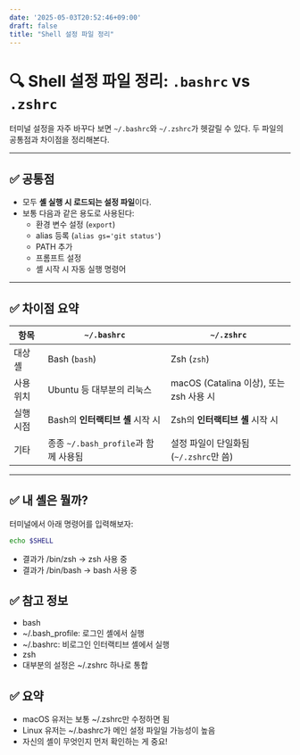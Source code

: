 ```yaml
---
date: '2025-05-03T20:52:46+09:00'
draft: false
title: "Shell 설정 파일 정리"
---
```



# 🔍 Shell 설정 파일 정리: `.bashrc` vs `.zshrc`

터미널 설정을 자주 바꾸다 보면 `~/.bashrc`와 `~/.zshrc`가 헷갈릴 수 있다. 두 파일의 공통점과 차이점을 정리해본다.

---

## ✅ 공통점

- 모두 **셸 실행 시 로드되는 설정 파일**이다.
- 보통 다음과 같은 용도로 사용된다:
  - 환경 변수 설정 (`export`)
  - alias 등록 (`alias gs='git status'`)
  - PATH 추가
  - 프롬프트 설정
  - 셸 시작 시 자동 실행 명령어

---

## ✅ 차이점 요약

| 항목 | `~/.bashrc` | `~/.zshrc` |
|------|-------------|-------------|
| 대상 셸 | Bash (`bash`) | Zsh (`zsh`) |
| 사용 위치 | Ubuntu 등 대부분의 리눅스 | macOS (Catalina 이상), 또는 zsh 사용 시 |
| 실행 시점 | Bash의 **인터랙티브 셸** 시작 시 | Zsh의 **인터랙티브 셸** 시작 시 |
| 기타 | 종종 `~/.bash_profile`과 함께 사용됨 | 설정 파일이 단일화됨 (`~/.zshrc`만 씀) |

---

## ✅ 내 셸은 뭘까?

터미널에서 아래 명령어를 입력해보자:

```bash
echo $SHELL
```
- 결과가 /bin/zsh → zsh 사용 중
- 결과가 /bin/bash → bash 사용 중


## ✅ 참고 정보
- bash
- ~/.bash_profile: 로그인 셸에서 실행
- ~/.bashrc: 비로그인 인터랙티브 셸에서 실행
- zsh
- 대부분의 설정은 ~/.zshrc 하나로 통합


## ✅ 요약
- macOS 유저는 보통 ~/.zshrc만 수정하면 됨
- Linux 유저는 ~/.bashrc가 메인 설정 파일일 가능성이 높음
- 자신의 셸이 무엇인지 먼저 확인하는 게 중요!

